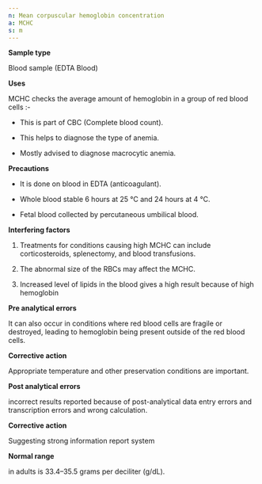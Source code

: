 ```yaml
---
n: Mean corpuscular hemoglobin concentration
a: MCHC
s: m
---
```



__Sample type__

Blood sample (EDTA Blood)

__Uses__

MCHC checks the average amount of hemoglobin in a group of red blood cells :- 

- This is part of CBC (Complete blood count). 

- This helps to diagnose the type of anemia. 

- Mostly advised to diagnose macrocytic anemia.



__Precautions__

- It is done on blood in EDTA (anticoagulant). 

- Whole blood stable 6 hours at 25 °C and 24 hours at 4 °C. 

- Fetal blood collected by percutaneous umbilical blood.


__Interfering factors__

1. Treatments for conditions causing high MCHC can include corticosteroids, splenectomy, and blood transfusions.  

2. The abnormal size of the RBCs may affect the MCHC. 

3. Increased level of lipids in the blood gives a high result because of high hemoglobin


__Pre analytical errors__ 

It can also occur in conditions where red blood cells are fragile or destroyed, leading to hemoglobin being present outside of the red blood cells. 

__Corrective action__

Appropriate temperature and other preservation conditions are important. 

__Post analytical errors__ 

incorrect results reported because of post-analytical data entry errors and transcription errors and wrong calculation. 

__Corrective action__ 

Suggesting strong information report system

__Normal range__ 

in adults is 33.4–35.5 grams per deciliter (g/dL).  